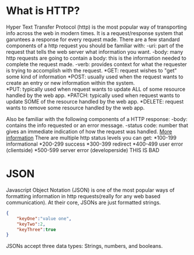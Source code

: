 # What is HTTP?
Hyper Text Transfer Protocol (http) is the most popular way of transporting info across the web in modern times.
It is a request/response system that garuntees a response for every request made.
There are a few standard components of a http request you should be familiar with:
    -uri: part of the request that tells the web server what information you want.
    -body: many http requests are going to contain a body: this is the information needed to complete the request made.
    -verb: provides context for what the requester is trying to accomplish with the request.
        *GET: request wishes to "get" some kind of information
        *POST: usually used when the request wants to create an entry or new information within the system.    
        *PUT: typically used when request wants to update ALL of some resource handled by the web app.
        *PATCH: typically used when request wants to update SOME of the resource handled by the web app.
        *DELETE: request wants to remove some resource handled by the web app.

Also be familiar with the following components of a HTTP response:
    -body: contains the info requested or an error message.
    -status code: number that gives an immediate indication of how the request was handled.
                  [More information](https://developer.mozilla.org/en-US/docs/Web/HTTP/Status)
                  There are multiple http status levels you can get:
                  *100-199 informational
                  *200-299 success
                  *300-399 redirect
                  *400-499 user error (clientside)
                  *500-599 server error (developerside) THIS IS BAD

# JSON
Javascript Object Notation (JSON) is one of the most popular ways of formatting information in http requests(really for any web based communication).
At their core, JSONs are just formatted strings.
```json
{
    "keyOne":"value one",
    "keyTwo":2,
    "keyThree":true
}
```
JSONs accept three data types: Strings, numbers, and booleans.